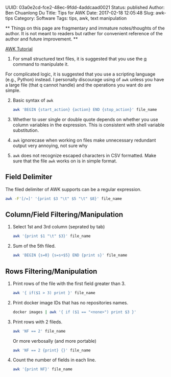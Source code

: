 UUID: 03a0e2cd-fce2-48ec-9fdd-4addcaad0021
Status: published
Author: Ben Chuanlong Du
Title: Tips for AWK
Date: 2017-02-18 12:05:48
Slug: awk-tips
Category: Software
Tags: tips, awk, text manipulation

**
Things on this page are fragmentary and immature notes/thoughts of the author. 
It is not meant to readers but rather for convenient reference of the author and future improvement.
**

[AWK Tutorial](http://www.grymoire.com/Unix/Awk.html)

1. For small structured text files, 
it is suggested that you use the [q](http://harelba.github.io/q/)
command to manipulate it.

For complicated logic, 
it is suggested that you use a scripting language (e.g., Python) instead. 
I personally discourage using of `awk` 
unless you have a large file (that q cannot handle) 
and the operations you want do are simple.

2. Basic syntax of `awk`
    ```sh
    awk 'BEGIN {start_action} {action} END {stop_action}' file_name
    ```

3. Whether to user single or double quote depends on
whether you use column variables in the expression.
This is consistent with shell variable substitution.

2. `awk` ignorecase when working on files make unnecessary redundant output
very annoying, not sure why

3. `awk` does not recognize escaped characters in CSV formatted. 
Make sure that the file `awk` works on is in simple format.

## Field Delimiter

The filed delimiter of AWK supports can be a regular expression.
```sh
awk -F'[/=]' '{print $3 "\t" $5 "\t" $8}' file_name
```


## Column/Field Filtering/Manipulation

1. Select 1st and 3rd column (seprated by tab)
    ```sh
    awk '{print $1 "\t" $3}' file_name
    ```

2. Sum of the 5th filed.
    ```sh
    awk 'BEGIN {s=0} {s=s+$5} END {print s}' file_name
    ```

## Rows Filtering/Manipulation

1. Print rows of the file with the first field greater than 3.
    ```sh
    awk '{ if($1 > 3) print }' file_name
    ```

2. Print docker image IDs that has no repositories names.
    ```bash
    docker images | awk '{ if ($1 == "<none>") print $3 }'
    ```

3. Print rows with 2 fileds.
    ```sh
    awk 'NF == 2' file_name
    ```
    Or more verbosally (and more portable)
    ```sh
    awk 'NF == 2 {print} {}' file_name
    ```

4. Count the number of fields in each line.
    ```sh
    awk '{print NF}' file_name
    ```

